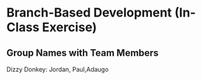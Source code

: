 # Branch-Based Development (In-Class Exercise)

## Group Names with Team Members
Dizzy Donkey: Jordan, Paul,Adaugo

